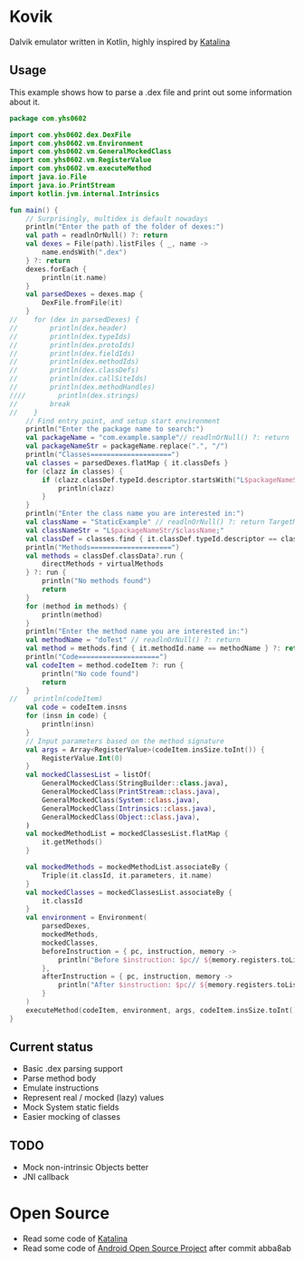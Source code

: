 # Kovik

Dalvik emulator written in Kotlin, highly inspired by [Katalina](https://github.com/huuck/Katalina)

## Usage

This example shows how to parse a .dex file and print out some information about it.

```kotlin
package com.yhs0602

import com.yhs0602.dex.DexFile
import com.yhs0602.vm.Environment
import com.yhs0602.vm.GeneralMockedClass
import com.yhs0602.vm.RegisterValue
import com.yhs0602.vm.executeMethod
import java.io.File
import java.io.PrintStream
import kotlin.jvm.internal.Intrinsics

fun main() {
    // Surprisingly, multidex is default nowadays
    println("Enter the path of the folder of dexes:")
    val path = readlnOrNull() ?: return
    val dexes = File(path).listFiles { _, name ->
        name.endsWith(".dex")
    } ?: return
    dexes.forEach {
        println(it.name)
    }
    val parsedDexes = dexes.map {
        DexFile.fromFile(it)
    }
//    for (dex in parsedDexes) {
//        println(dex.header)
//        println(dex.typeIds)
//        println(dex.protoIds)
//        println(dex.fieldIds)
//        println(dex.methodIds)
//        println(dex.classDefs)
//        println(dex.callSiteIds)
//        println(dex.methodHandles)
////        println(dex.strings)
//        break
//    }
    // Find entry point, and setup start environment
    println("Enter the package name to search:")
    val packageName = "com.example.sample"// readlnOrNull() ?: return
    val packageNameStr = packageName.replace(".", "/")
    println("Classes====================")
    val classes = parsedDexes.flatMap { it.classDefs }
    for (clazz in classes) {
        if (clazz.classDef.typeId.descriptor.startsWith("L$packageNameStr/")) {
            println(clazz)
        }
    }
    println("Enter the class name you are interested in:")
    val className = "StaticExample" // readlnOrNull() ?: return TargetMethods StaticExample
    val classNameStr = "L$packageNameStr/$className;"
    val classDef = classes.find { it.classDef.typeId.descriptor == classNameStr } ?: return
    println("Methods====================")
    val methods = classDef.classData?.run {
        directMethods + virtualMethods
    } ?: run {
        println("No methods found")
        return
    }
    for (method in methods) {
        println(method)
    }
    println("Enter the method name you are interested in:")
    val methodName = "doTest" // readlnOrNull() ?: return
    val method = methods.find { it.methodId.name == methodName } ?: return
    println("Code====================")
    val codeItem = method.codeItem ?: run {
        println("No code found")
        return
    }
//    println(codeItem)
    val code = codeItem.insns
    for (insn in code) {
        println(insn)
    }
    // Input parameters based on the method signature
    val args = Array<RegisterValue>(codeItem.insSize.toInt()) {
        RegisterValue.Int(0)
    }
    val mockedClassesList = listOf(
        GeneralMockedClass(StringBuilder::class.java),
        GeneralMockedClass(PrintStream::class.java),
        GeneralMockedClass(System::class.java),
        GeneralMockedClass(Intrinsics::class.java),
        GeneralMockedClass(Object::class.java),
    )
    val mockedMethodList = mockedClassesList.flatMap {
        it.getMethods()
    }

    val mockedMethods = mockedMethodList.associateBy {
        Triple(it.classId, it.parameters, it.name)
    }
    val mockedClasses = mockedClassesList.associateBy {
        it.classId
    }
    val environment = Environment(
        parsedDexes,
        mockedMethods,
        mockedClasses,
        beforeInstruction = { pc, instruction, memory ->
            println("Before $instruction: $pc// ${memory.registers.toList()} exception=${memory.exception}") // Debug
        },
        afterInstruction = { pc, instruction, memory ->
            println("After $instruction: $pc// ${memory.registers.toList()} exception=${memory.exception}") // Debug
        }
    )
    executeMethod(codeItem, environment, args, codeItem.insSize.toInt())
}
```

## Current status

- Basic .dex parsing support
- Parse method body
- Emulate instructions
- Represent real / mocked (lazy) values
- Mock System static fields
- Easier mocking of classes

## TODO
- Mock non-intrinsic Objects better
- JNI callback

# Open Source
- Read some code of [Katalina](https://github.com/huuck/Katalina)
- Read some code of [Android Open Source Project](https://android.googlesource.com/platform/dalvik.git/+/android-4.2.2_r1) after commit abba8ab 